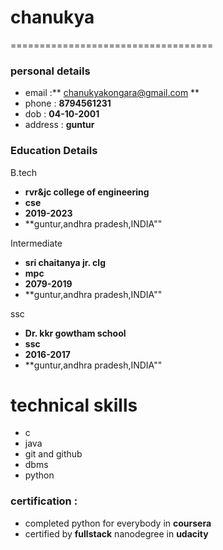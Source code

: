 # chanukya
===================================
### personal details
 - email :** chanukyakongara@gmail.com **
 - phone : **8794561231**
 - dob : **04-10-2001**
 - address : **guntur**
 ### Education Details
 
 
B.tech
   - **rvr&jc college of engineering**
   - **cse**
   - **2019-2023**
   -  **guntur,andhra pradesh,INDIA""
    
      
Intermediate
   - **sri chaitanya jr. clg**
   - **mpc**
   - **2079-2019**
   -  **guntur,andhra pradesh,INDIA""
    
    
    
    
 ssc
   - **Dr. kkr gowtham school**
   - **ssc**
   - **2016-2017**
   -  **guntur,andhra pradesh,INDIA""
 # technical skills
   - c
   - java
   - git and github
   - dbms
   - python
   
   ### certification :
   - completed python for everybody in **coursera**
   - certified by **fullstack** nanodegree in **udacity**
    
